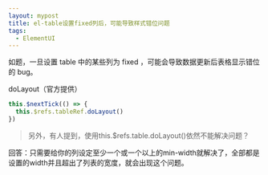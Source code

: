 ```yaml
---
layout: mypost
title: el-table设置fixed列后，可能导致样式错位问题
tags:
  - ElementUI
---
```


如题，一旦设置 table 中的某些列为 fixed ，可能会导致数据更新后表格显示错位的 bug。

doLayout（官方提供）

```js
this.$nextTick(() => {
  this.$refs.tableRef.doLayout()
})
```

> 另外，有人提到，使用this.$refs.table.doLayout()依然不能解决问题？

回答：只需要给你的列设定至少一个或一个以上的min-width就解决了，全部都是设置的width并且超出了列表的宽度，就会出现这个问题。
